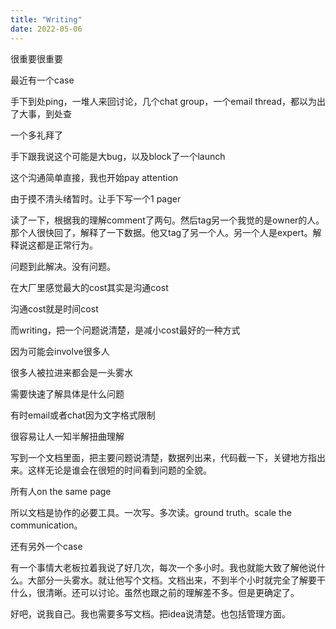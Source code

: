 ```yaml
---
title: "Writing"
date: 2022-05-06
---
```


很重要很重要

最近有一个case

手下到处ping，一堆人来回讨论，几个chat group，一个email thread，都以为出了大事，到处查

一个多礼拜了

手下跟我说这个可能是大bug，以及block了一个launch

这个沟通简单直接，我也开始pay attention

由于摸不清头绪暂时。让手下写一个1 pager

读了一下，根据我的理解comment了两句。然后tag另一个我觉的是owner的人。那个人很快回了，解释了一下数据。他又tag了另一个人。另一个人是expert。解释说这都是正常行为。

问题到此解决。没有问题。

在大厂里感觉最大的cost其实是沟通cost

沟通cost就是时间cost

而writing，把一个问题说清楚，是减小cost最好的一种方式

因为可能会involve很多人

很多人被拉进来都会是一头雾水

需要快速了解具体是什么问题

有时email或者chat因为文字格式限制

很容易让人一知半解扭曲理解

写到一个文档里面，把主要问题说清楚，数据列出来，代码截一下，关键地方指出来。这样无论是谁会在很短的时间看到问题的全貌。

所有人on the same page

所以文档是协作的必要工具。一次写。多次读。ground truth。scale the communication。

还有另外一个case

有一个事情大老板拉着我说了好几次，每次一个多小时。我也就能大致了解他说什么。大部分一头雾水。就让他写个文档。文档出来，不到半个小时就完全了解要干什么，很清晰。还可以讨论。虽然也跟之前的理解差不多。但是更确定了。

好吧，说我自己。我也需要多写文档。把idea说清楚。也包括管理方面。
